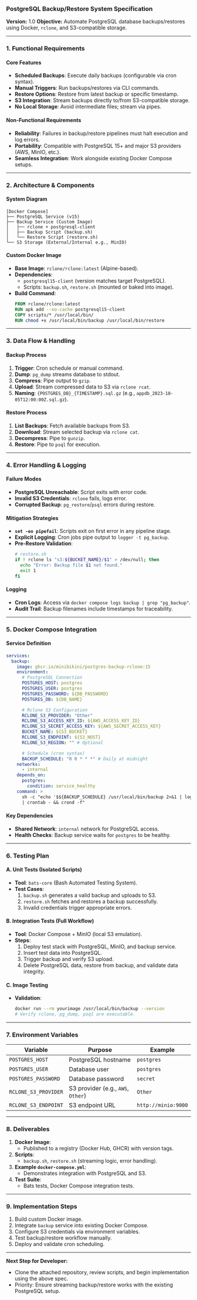 ### **PostgreSQL Backup/Restore System Specification**

**Version:** 1.0
**Objective:** Automate PostgreSQL database backups/restores using Docker, `rclone`, and S3-compatible storage.

---

### **1. Functional Requirements**

#### **Core Features**

- **Scheduled Backups**: Execute daily backups (configurable via cron syntax).
- **Manual Triggers**: Run backups/restores via CLI commands.
- **Restore Options**: Restore from latest backup or specific timestamp.
- **S3 Integration**: Stream backups directly to/from S3-compatible storage.
- **No Local Storage**: Avoid intermediate files; stream via pipes.

#### **Non-Functional Requirements**

- **Reliability**: Failures in backup/restore pipelines must halt execution and log errors.
- **Portability**: Compatible with PostgreSQL 15+ and major S3 providers (AWS, MinIO, etc.).
- **Seamless Integration**: Work alongside existing Docker Compose setups.

---

### **2. Architecture & Components**

#### **System Diagram**

```
[Docker Compose]
├── PostgreSQL Service (v15)
├── Backup Service (Custom Image)
│   ├── rclone + postgresql-client
│   ├── Backup Script (backup.sh)
│   └── Restore Script (restore.sh)
└── S3 Storage (External/Internal e.g., MinIO)
```

#### **Custom Docker Image**

- **Base Image**: `rclone/rclone:latest` (Alpine-based).
- **Dependencies**:
  - `postgresql15-client` (version matches target PostgreSQL).
  - Scripts: `backup.sh`, `restore.sh` (mounted or baked into image).
- **Build Command**:
  ```dockerfile
  FROM rclone/rclone:latest
  RUN apk add --no-cache postgresql15-client
  COPY scripts/* /usr/local/bin/
  RUN chmod +x /usr/local/bin/backup /usr/local/bin/restore
  ```

---

### **3. Data Flow & Handling**

#### **Backup Process**

1. **Trigger**: Cron schedule or manual command.
2. **Dump**: `pg_dump` streams database to stdout.
3. **Compress**: Pipe output to `gzip`.
4. **Upload**: Stream compressed data to S3 via `rclone rcat`.
5. **Naming**: `{POSTGRES_DB}_{TIMESTAMP}.sql.gz` (e.g., `appdb_2023-10-05T12:00:00Z.sql.gz`).

#### **Restore Process**

1. **List Backups**: Fetch available backups from S3.
2. **Download**: Stream selected backup via `rclone cat`.
3. **Decompress**: Pipe to `gunzip`.
4. **Restore**: Pipe to `psql` for execution.

---

### **4. Error Handling & Logging**

#### **Failure Modes**

- **PostgreSQL Unreachable**: Script exits with error code.
- **Invalid S3 Credentials**: `rclone` fails, logs error.
- **Corrupted Backup**: `pg_restore`/`psql` errors during restore.

#### **Mitigation Strategies**

- **`set -eo pipefail`**: Scripts exit on first error in any pipeline stage.
- **Explicit Logging**: Cron jobs pipe output to `logger -t pg_backup`.
- **Pre-Restore Validation**:
  ```bash
  # restore.sh
  if ! rclone ls "s3:${BUCKET_NAME}/$1" > /dev/null; then
    echo "Error: Backup file $1 not found."
    exit 1
  fi
  ```

#### **Logging**

- **Cron Logs**: Access via `docker compose logs backup | grep "pg_backup"`.
- **Audit Trail**: Backup filenames include timestamps for traceability.

---

### **5. Docker Compose Integration**

#### **Service Definition**

```yaml
services:
  backup:
    image: ghcr.io/minibikini/postgres-backup-rclone:15
    environment:
      # PostgreSQL Connection
      POSTGRES_HOST: postgres
      POSTGRES_USER: postgres
      POSTGRES_PASSWORD: ${DB_PASSWORD}
      POSTGRES_DB: ${DB_NAME}

      # Rclone S3 Configuration
      RCLONE_S3_PROVIDER: "Other"
      RCLONE_S3_ACCESS_KEY_ID: ${AWS_ACCESS_KEY_ID}
      RCLONE_S3_SECRET_ACCESS_KEY: ${AWS_SECRET_ACCESS_KEY}
      BUCKET_NAME: ${S3_BUCKET}
      RCLONE_S3_ENDPOINT: ${S3_HOST}
      RCLONE_S3_REGION: "" # Optional

      # Schedule (cron syntax)
      BACKUP_SCHEDULE: "0 0 * * *" # Daily at midnight
    networks:
      - internal
    depends_on:
      postgres:
        condition: service_healthy
    command: >
      sh -c "echo '$${BACKUP_SCHEDULE} /usr/local/bin/backup 2>&1 | logger -t pg_backup'
      | crontab - && crond -f"
```

#### **Key Dependencies**

- **Shared Network**: `internal` network for PostgreSQL access.
- **Health Checks**: Backup service waits for `postgres` to be healthy.

---

### **6. Testing Plan**

#### **A. Unit Tests (Isolated Scripts)**

- **Tool**: `bats-core` (Bash Automated Testing System).
- **Test Cases**:
  1. `backup.sh` generates a valid backup and uploads to S3.
  2. `restore.sh` fetches and restores a backup successfully.
  3. Invalid credentials trigger appropriate errors.

#### **B. Integration Tests (Full Workflow)**

- **Tool**: Docker Compose + MinIO (local S3 emulation).
- **Steps**:
  1. Deploy test stack with PostgreSQL, MinIO, and backup service.
  2. Insert test data into PostgreSQL.
  3. Trigger backup and verify S3 upload.
  4. Delete PostgreSQL data, restore from backup, and validate data integrity.

#### **C. Image Testing**

- **Validation**:
  ```bash
  docker run --rm yourimage /usr/local/bin/backup --version
  # Verify rclone, pg_dump, psql are executable.
  ```

---

### **7. Environment Variables**

| Variable             | Purpose                            | Example             |
| -------------------- | ---------------------------------- | ------------------- |
| `POSTGRES_HOST`      | PostgreSQL hostname                | `postgres`          |
| `POSTGRES_USER`      | Database user                      | `postgres`          |
| `POSTGRES_PASSWORD`  | Database password                  | `secret`            |
| `RCLONE_S3_PROVIDER` | S3 provider (e.g., `AWS`, `Other`) | `Other`             |
| `RCLONE_S3_ENDPOINT` | S3 endpoint URL                    | `http://minio:9000` |

---

### **8. Deliverables**

1. **Docker Image**:
   - Published to a registry (Docker Hub, GHCR) with version tags.
2. **Scripts**:
   - `backup.sh`, `restore.sh` (streaming logic, error handling).
3. **Example `docker-compose.yml`**:
   - Demonstrates integration with PostgreSQL and S3.
4. **Test Suite**:
   - Bats tests, Docker Compose integration tests.

---

### **9. Implementation Steps**

1. Build custom Docker image.
2. Integrate `backup` service into existing Docker Compose.
3. Configure S3 credentials via environment variables.
4. Test backup/restore workflow manually.
5. Deploy and validate cron scheduling.

---

**Next Step for Developer:**

- Clone the attached repository, review scripts, and begin implementation using the above spec.
- Priority: Ensure streaming backup/restore works with the existing PostgreSQL setup.
